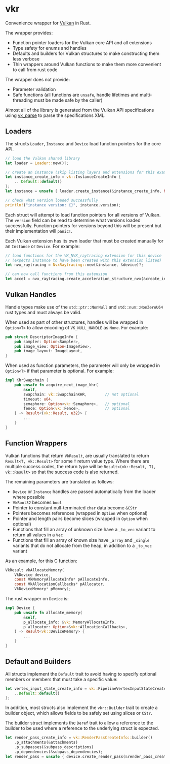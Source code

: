 # vkr

Convenience wrapper for [Vulkan](https://www.khronos.org/registry/vulkan/) in Rust.

The wrapper provides:
* Function pointer loaders for the Vulkan core API and all extensions
* Type safety for enums and handles
* Defaults and builders for Vulkan structures to make constructing them less verbose
* Thin wrappers around Vulkan functions to make them more convenient to call from rust code

The wrapper does not provide:
* Parameter validation
* Safe functions (all functions are `unsafe`, handle lifetimes and multi-threading must be made safe by the caller)

Almost all of the library is generated from the Vulkan API specifications using [vk_parse](https://github.com/krolli/vk-parse) to parse the specifications XML.

## Loaders

The structs `Loader`, `Instance` and `Device` load function pointers for the core API.

```rust
// load the Vulkan shared library
let loader = Loader::new()?;

// create an instance (skip listing layers and extensions for this example)
let instance_create_info = vk::InstanceCreateInfo {
    .. Default::default()
};
let instance = unsafe { loader.create_instance(&instance_create_info, None) }?;

// check what version loaded successfully
println!("instance version: {}", instance.version);
```

Each struct will attempt to load function pointers for all versions of Vulkan.
The `version` field can be read to determine what versions loaded successfully.
Function pointers for versions beyond this will be present but their implementation will `panic!`.

Each Vulkan extension has its own loader that must be created manually for an `Instance` or `Device`.  For example:

```rust
// load functions for the VK_NVX_raytracing extension for this device
// (expects instance to have been created with this extension listed)
let nvx_raytracing = NvxRaytracing::new(&instance, &device)?;

// can now call functions from this extension
let accel = nvx_raytracing.create_acceleration_structure_nvx(&create_info, None)?;
```

## Vulkan Handles

Handle types make use of the `std::ptr::NonNull` and `std::num::NonZeroU64` rust types and must always be valid.

When used as part of other structures, handles will be wrapped in `Option<T>` to allow encoding of `VK_NULL_HANDLE` as `None`. For example:

```rust
pub struct DescriptorImageInfo {
    pub sampler: Option<Sampler>,
    pub image_view: Option<ImageView>,
    pub image_layout: ImageLayout,
}
```

When used as function parameters, the parameter will only be wrapped in `Option<T>` if that parameter is optional.  For example:

```rust
impl KhrSwapchain {
    pub unsafe fn acquire_next_image_khr(
        &self,
        swapchain: vk::SwapchainKHR,        // not optional
        timeout: u64,
        semaphore: Option<vk::Semaphore>,   // optional
        fence: Option<vk::Fence>,           // optional
    ) -> Result<(vk::Result, u32)> {
        ...
    }
}
```

## Function Wrappers

Vulkan functions that return `VkResult`, are usually translated to return `Result<T, vk::Result>` for some `T` return value type.
Where there are multiple success codes, the return type will be `Result<(vk::Result, T), vk::Result>` so that the success code is also returned.

The remaining parameters are translated as follows:

* `Device` or `Instance` handles are passed automatically from the loader where possible
* `VkBool32` becomes `bool`
* Pointer to constant null-terminated `char` data become `&CStr`
* Pointers becomes references (wrapped in `Option` when optional)
* Pointer and length pairs become slices (wrapped in `Option` when optional)
* Functions that fill an array of unknown size have a `_to_vec` variant to return all values in a `Vec`
* Functions that fill an array of known size have `_array` and `_single` variants that do not allocate from the heap, in addition to a `_to_vec` variant

As an example, for this C function:

```C
VkResult vkAllocateMemory(
    VkDevice device,
    const VkMemoryAllocateInfo* pAllocateInfo,
    const VkAllocationCallbacks* pAllocator,
    VkDeviceMemory* pMemory);
```

The rust wrapper on `Device` is:

```rust
impl Device {
    pub unsafe fn allocate_memory(
        &self,
        p_allocate_info: &vk::MemoryAllocateInfo,
        p_allocator: Option<&vk::AllocationCallbacks>,
    ) -> Result<vk::DeviceMemory> {
        ...
    }
}
```

## Default and Builders

All structs implement the `Default` trait to avoid having to specify optional members or members that must take a specific value:

```rust
let vertex_input_state_create_info = vk::PipelineVertexInputStateCreateInfo {
    ..Default::default()
};
```

In addition, most structs also implement the `vkr::Builder` trait to create a builder object, which allows fields to be safely set using slices or `CStr`.

The builder struct implements the `Deref` trait to allow a reference to the builder to be used where a reference to the underlying struct is expected.

```rust
let render_pass_create_info = vk::RenderPassCreateInfo::builder()
    .p_attachments(&attachments)
    .p_subpasses(&subpass_descriptions)
    .p_dependencies(&subpass_dependencies);
let render_pass = unsafe { device.create_render_pass(&render_pass_create_info, None) }?;
```
